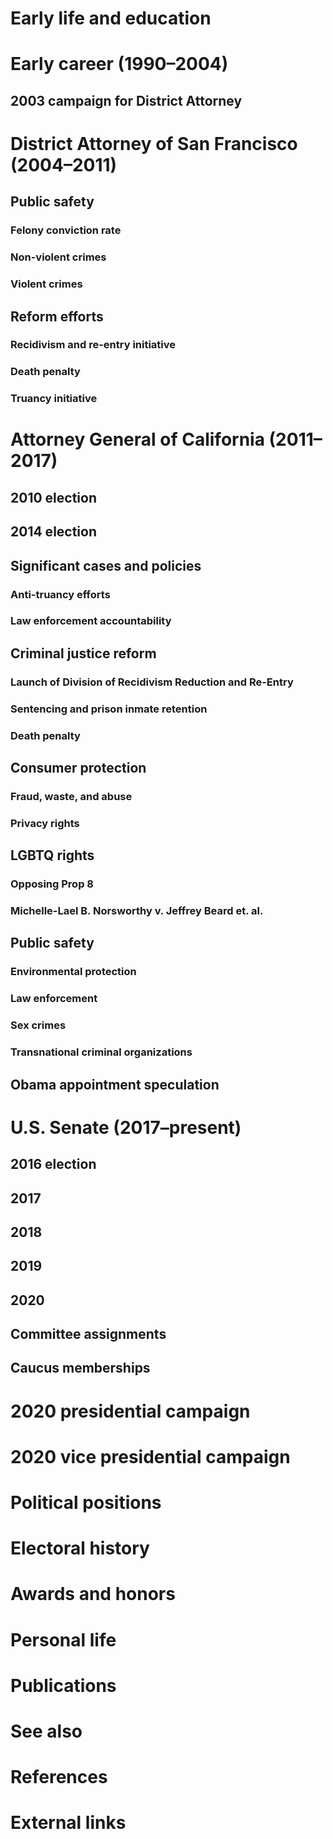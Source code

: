 # 
# Early life and education
# Early career (1990–2004)
## 2003 campaign for District Attorney
# District Attorney of San Francisco (2004–2011)
## Public safety
### Felony conviction rate
### Non-violent crimes
### Violent crimes
## Reform efforts
### Recidivism and re-entry initiative
### Death penalty
### Truancy initiative
# Attorney General of California (2011–2017)
## 2010 election
## 2014 election
## Significant cases and policies
### Anti-truancy efforts
### Law enforcement accountability
## Criminal justice reform
### Launch of Division of Recidivism Reduction and Re-Entry
### Sentencing and prison inmate retention
### Death penalty
## Consumer protection
### Fraud, waste, and abuse
### Privacy rights
## LGBTQ rights
### Opposing Prop 8
### Michelle-Lael B. Norsworthy v. Jeffrey Beard et. al.
## Public safety
### Environmental protection
### Law enforcement
### Sex crimes
### Transnational criminal organizations
## Obama appointment speculation
# U.S. Senate (2017–present)
## 2016 election
## 2017
## 2018
## 2019
## 2020
## Committee assignments
## Caucus memberships
# 2020 presidential campaign
# 2020 vice presidential campaign
# Political positions
# Electoral history
# Awards and honors
# Personal life
# Publications
# See also
# References
# External links